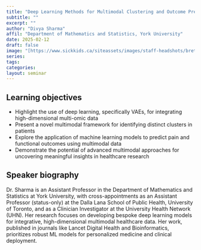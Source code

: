 ```yaml
---
title: "Deep Learning Methods for Multimodal Clustering and Outcome Prediction in Knee Osteoarthritis"
subtitle: ""
excerpt: ""
author: "Divya Sharma"
affil: "Department of Mathematics and Statistics, York University"
date: 2025-02-12
draft: false
image: "[https://www.sickkids.ca/siteassets/images/staff-headshots/brett-trost-headshot-300.jpg](https://www.yorku.ca/science/profiles/wp-content/uploads/sites/229/2024/08/Divya_headshot_CM.jpg)"
series:
tags:
categories:
layout: seminar
---
```


## Learning objectives

* Highlight the use of deep learning, specifically VAEs, for integrating high-dimensional multi-omic data
* Present a novel multimodal framework for identifying distinct clusters in patients
* Explore the application of machine learning models to predict pain and functional outcomes using multimodal data
* Demonstrate the potential of advanced multimodal approaches for uncovering meaningful insights in healthcare research

## Speaker biography

Dr. Sharma is an Assistant Professor in the Department of Mathematics and Statistics at York University, with cross-appointments as an Assistant Professor (status-only) at the Dalla Lana School of Public Health, University of Toronto, and as a Clinician Investigator at the University Health Network (UHN). Her research focuses on developing bespoke deep learning models for integrative, high-dimensional multimodal healthcare data. Her work, published in journals like Lancet Digital Health and Bioinformatics, prioritizes robust ML models for personalized medicine and clinical deployment.
